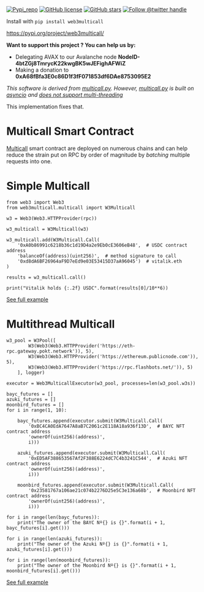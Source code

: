 
[![Pypi_repo](https://img.shields.io/pypi/v/web3multicall?style=flat-square)](https://pypi.org/project/web3multicall/)
[![GitHub license](https://img.shields.io/github/license/0rtis/web3multicall.svg?style=flat-square)](https://github.com/0rtis/web3multicall/blob/master/LICENSE)
[![GitHub stars](https://img.shields.io/github/stars/0rtis?style=flat-square)](https://github.com/0rtis)
[![Follow @twitter handle](https://img.shields.io/twitter/follow/Knockturn_io.svg?style=flat-square)](https://twitter.com/intent/follow?screen_name=ortis95)


Install with `pip install web3multicall`

https://pypi.org/project/web3multicall/


**Want to support this project ? You can help us by:**
- Delegating AVAX to our Avalanche node **NodeID-4btZGj8TmrycK22kwgBK5wJEFighAFWiZ**
- Making a donation to **0xA68fBfa3E0c86D1f3fF071853df6DAe8753095E2**


*This software is derived from [multicall.py](https://github.com/banteg/multicall.py).
However, [multicall.py](https://github.com/banteg/multicall.py) is built on [asyncio](https://docs.python.org/3/library/asyncio.html) and
[does not support multi-threading](https://github.com/banteg/multicall.py/issues/77)*

This implementation fixes that.

# Multicall Smart Contract
[Multicall](https://github.com/mds1/multicall) smart contract are deployed on numerous chains and can help reduce the strain
put on RPC by order of magnitude by *batching* multiple requests into one.

# Simple Multicall

```
from web3 import Web3
from web3multicall.multicall import W3Multicall

w3 = Web3(Web3.HTTPProvider(rpc))

w3_multicall = W3Multicall(w3)

w3_multicall.add(W3Multicall.Call(
    '0xA0b86991c6218b36c1d19D4a2e9Eb0cE3606eB48',  # USDC contract address
    'balanceOf(address)(uint256)',  # method signature to call
    '0xd8dA6BF26964aF9D7eEd9e03E53415D37aA96045')  # vitalik.eth
)

results = w3_multicall.call()

print("Vitalik holds {:.2f} USDC".format(results[0]/10**6))

```

[See full example](/examples/simple_multicall.py)

# Multithread Multicall

```
w3_pool = W3Pool([
        W3(Web3(Web3.HTTPProvider('https://eth-rpc.gateway.pokt.network')), 5),
        W3(Web3(Web3.HTTPProvider('https://ethereum.publicnode.com')), 5),
        W3(Web3(Web3.HTTPProvider('https://rpc.flashbots.net/')), 5)
    ], logger)

executor = Web3MulticallExecutor(w3_pool, processes=len(w3_pool.w3s))

bayc_futures = []
azuki_futures = []
moonbird_futures = []
for i in range(1, 10):

    bayc_futures.append(executor.submit(W3Multicall.Call(
        '0xBC4CA0EdA7647A8aB7C2061c2E118A18a936f13D',  # BAYC NFT contract address
        'ownerOf(uint256)(address)',
        i)))

    azuki_futures.append(executor.submit(W3Multicall.Call(
        '0xED5AF388653567Af2F388E6224dC7C4b3241C544',  # Azuki NFT contract address
        'ownerOf(uint256)(address)',
        i)))

    moonbird_futures.append(executor.submit(W3Multicall.Call(
        '0x23581767a106ae21c074b2276D25e5C3e136a68b',  # Moonbird NFT contract address
        'ownerOf(uint256)(address)',
        i)))        
    
for i in range(len(bayc_futures)):
    print("The owner of the BAYC Nº{} is {}".format(i + 1, bayc_futures[i].get()))

for i in range(len(azuki_futures)):
    print("The owner of the Azuki Nº{} is {}".format(i + 1, azuki_futures[i].get()))

for i in range(len(moonbird_futures)):
    print("The owner of the Moonbird Nº{} is {}".format(i + 1, moonbird_futures[i].get()))
```

[See full example](/examples/mutithread_multicall.py)